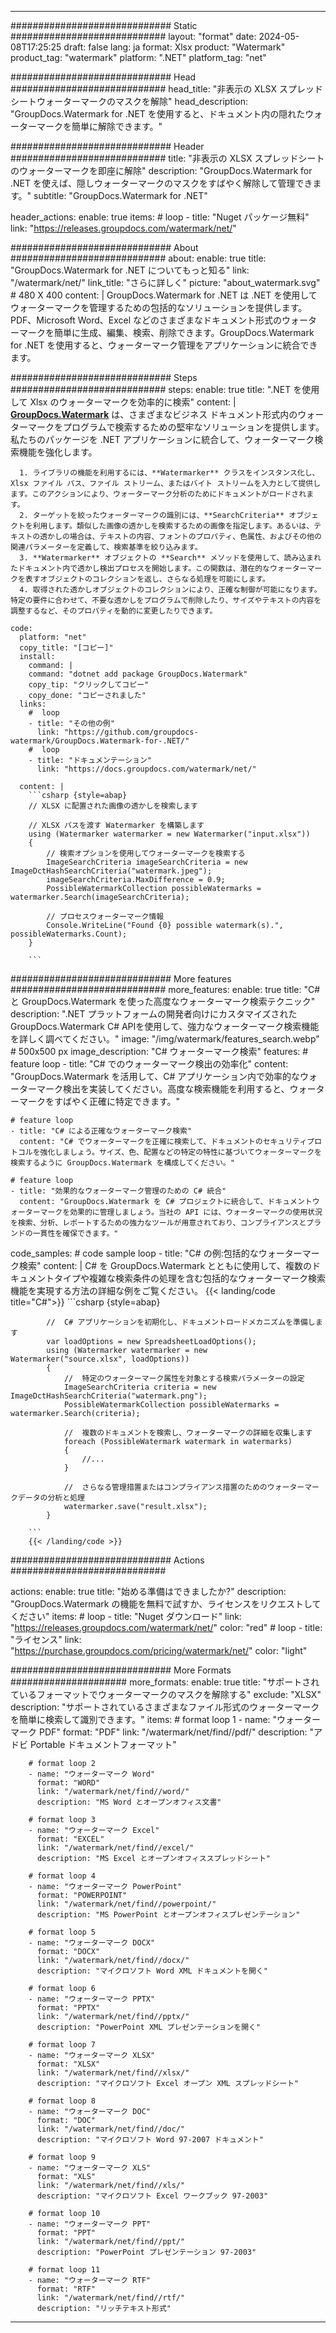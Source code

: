 
---
############################# Static ############################
layout: "format"
date:  2024-05-08T17:25:25
draft: false
lang: ja
format: Xlsx
product: "Watermark"
product_tag: "watermark"
platform: ".NET"
platform_tag: "net"

############################# Head ############################
head_title: "非表示の XLSX スプレッドシートウォーターマークのマスクを解除"
head_description: "GroupDocs.Watermark for .NET を使用すると、ドキュメント内の隠れたウォーターマークを簡単に解除できます。"

############################# Header ############################
title: "非表示の XLSX スプレッドシートのウォーターマークを即座に解除" 
description: "GroupDocs.Watermark for .NET を使えば、隠しウォーターマークのマスクをすばやく解除して管理できます。"
subtitle: "GroupDocs.Watermark for .NET" 

header_actions:
  enable: true
  items:
    #  loop
    - title: "Nuget パッケージ無料"
      link: "https://releases.groupdocs.com/watermark/net/"
      
############################# About ############################
about:
    enable: true
    title: "GroupDocs.Watermark for .NET についてもっと知る"
    link: "/watermark/net/"
    link_title: "さらに詳しく"
    picture: "about_watermark.svg" # 480 X 400
    content: |
       GroupDocs.Watermark for .NET は .NET を使用してウォーターマークを管理するための包括的なソリューションを提供します。PDF、Microsoft Word、Excel などのさまざまなドキュメント形式のウォーターマークを簡単に生成、編集、検索、削除できます。GroupDocs.Watermark for .NET を使用すると、ウォーターマーク管理をアプリケーションに統合できます。

############################# Steps ############################
steps:
    enable: true
    title: ".NET を使用して Xlsx のウォーターマークを効率的に検索"
    content: |
      **[GroupDocs.Watermark](https://products.groupdocs.com/watermark/net/)** は、さまざまなビジネス ドキュメント形式内のウォーターマークをプログラムで検索するための堅牢なソリューションを提供します。私たちのパッケージを .NET アプリケーションに統合して、ウォーターマーク検索機能を強化します。
      
      1. ライブラリの機能を利用するには、**Watermarker** クラスをインスタンス化し、Xlsx ファイル パス、ファイル ストリーム、またはバイト ストリームを入力として提供します。このアクションにより、ウォーターマーク分析のためにドキュメントがロードされます。
      2. ターゲットを絞ったウォーターマークの識別には、**SearchCriteria** オブジェクトを利用します。類似した画像の透かしを検索するための画像を指定します。あるいは、テキストの透かしの場合は、テキストの内容、フォントのプロパティ、色属性、およびその他の関連パラメーターを定義して、検索基準を絞り込みます。
      3. **Watermarker** オブジェクトの **Search** メソッドを使用して、読み込まれたドキュメント内で透かし検出プロセスを開始します。この関数は、潜在的なウォーターマークを表すオブジェクトのコレクションを返し、さらなる処理を可能にします。
      4. 取得された透かしオブジェクトのコレクションにより、正確な制御が可能になります。特定の要件に合わせて、不要な透かしをプログラムで削除したり、サイズやテキストの内容を調整するなど、そのプロパティを動的に変更したりできます。
   
    code:
      platform: "net"
      copy_title: "[コピー]"
      install:
        command: |
        command: "dotnet add package GroupDocs.Watermark"
        copy_tip: "クリックしてコピー"
        copy_done: "コピーされました"
      links:
        #  loop
        - title: "その他の例"
          link: "https://github.com/groupdocs-watermark/GroupDocs.Watermark-for-.NET/"
        #  loop
        - title: "ドキュメンテーション"
          link: "https://docs.groupdocs.com/watermark/net/"
          
      content: |
        ```csharp {style=abap}
        // XLSX に配置された画像の透かしを検索します

        // XLSX パスを渡す Watermarker を構築します
        using (Watermarker watermarker = new Watermarker("input.xlsx"))
        {
            // 検索オプションを使用してウォーターマークを検索する
            ImageSearchCriteria imageSearchCriteria = new ImageDctHashSearchCriteria("watermark.jpeg");
            imageSearchCriteria.MaxDifference = 0.9;
            PossibleWatermarkCollection possibleWatermarks = watermarker.Search(imageSearchCriteria);

            // プロセスウォーターマーク情報
            Console.WriteLine("Found {0} possible watermark(s).", possibleWatermarks.Count);
        }
        
        ```  

############################# More features ############################
more_features:
  enable: true
  title: "C# と GroupDocs.Watermark を使った高度なウォーターマーク検索テクニック"
  description: ".NET プラットフォームの開発者向けにカスタマイズされた GroupDocs.Watermark C# APIを使用して、強力なウォーターマーク検索機能を詳しく調べてください。"
  image: "/img/watermark/features_search.webp" # 500x500 px
  image_description: "C# ウォーターマーク検索"
  features:
    # feature loop
    - title: "C# でのウォーターマーク検出の効率化"
      content: "GroupDocs.Watermark を活用して、C# アプリケーション内で効率的なウォーターマーク検出を実装してください。高度な検索機能を利用すると、ウォーターマークをすばやく正確に特定できます。"

    # feature loop
    - title: "C# による正確なウォーターマーク検索"
      content: "C# でウォーターマークを正確に検索して、ドキュメントのセキュリティプロトコルを強化しましょう。サイズ、色、配置などの特定の特性に基づいてウォーターマークを検索するように GroupDocs.Watermark を構成してください。"

    # feature loop
    - title: "効果的なウォーターマーク管理のための C# 統合"
      content: "GroupDocs.Watermark を C# プロジェクトに統合して、ドキュメントウォーターマークを効果的に管理しましょう。当社の API には、ウォーターマークの使用状況を検索、分析、レポートするための強力なツールが用意されており、コンプライアンスとブランドの一貫性を確保できます。"
      
  code_samples:
    # code sample loop
    - title: "C# の例:包括的なウォーターマーク検索"
      content: |
        C# を GroupDocs.Watermark とともに使用して、複数のドキュメントタイプや複雑な検索条件の処理を含む包括的なウォーターマーク検索機能を実現する方法の詳細な例をご覧ください。
        {{< landing/code title="C#">}}
        ```csharp {style=abap}
        
            //  C# アプリケーションを初期化し、ドキュメントロードメカニズムを準備します
            var loadOptions = new SpreadsheetLoadOptions();
            using (Watermarker watermarker = new Watermarker("source.xlsx", loadOptions))
            {
                //  特定のウォーターマーク属性を対象とする検索パラメーターの設定
                ImageSearchCriteria criteria = new ImageDctHashSearchCriteria("watermark.png");
                PossibleWatermarkCollection possibleWatermarks = watermarker.Search(criteria);

                //  複数のドキュメントを検索し、ウォーターマークの詳細を収集します
                foreach (PossibleWatermark watermark in watermarks)
                {
                    //...
                }

                //  さらなる管理措置またはコンプライアンス措置のためのウォーターマークデータの分析と処理
                watermarker.save("result.xlsx");
            }

        ```
        {{< /landing/code >}}


############################# Actions ############################

actions:
  enable: true
  title: "始める準備はできましたか?"
  description: "GroupDocs.Watermark の機能を無料で試すか、ライセンスをリクエストしてください"
  items:
    #  loop
    - title: "Nuget ダウンロード"
      link: "https://releases.groupdocs.com/watermark/net/"
      color: "red"
        #  loop
    - title: "ライセンス"
      link: "https://purchase.groupdocs.com/pricing/watermark/net/"
      color: "light"


############################# More Formats #####################
more_formats:
    enable: true
    title: "サポートされているフォーマットでウォーターマークのマスクを解除する"
    exclude: "XLSX"
    description: "サポートされているさまざまなファイル形式のウォーターマークを簡単に検索して識別できます。"
    items: 
        # format loop 1
        - name: "ウォーターマーク PDF"
          format: "PDF"
          link: "/watermark/net/find//pdf/"
          description: "アドビ Portable ドキュメントフォーマット"

        # format loop 2
        - name: "ウォーターマーク Word"
          format: "WORD"
          link: "/watermark/net/find//word/"
          description: "MS Word とオープンオフィス文書"
          
        # format loop 3
        - name: "ウォーターマーク Excel"
          format: "EXCEL"
          link: "/watermark/net/find//excel/"
          description: "MS Excel とオープンオフィススプレッドシート"

        # format loop 4
        - name: "ウォーターマーク PowerPoint"
          format: "POWERPOINT"
          link: "/watermark/net/find//powerpoint/"
          description: "MS PowerPoint とオープンオフィスプレゼンテーション"

        # format loop 5
        - name: "ウォーターマーク DOCX"
          format: "DOCX"
          link: "/watermark/net/find//docx/"
          description: "マイクロソフト Word XML ドキュメントを開く"
          
        # format loop 6
        - name: "ウォーターマーク PPTX"
          format: "PPTX"
          link: "/watermark/net/find//pptx/"
          description: "PowerPoint XML プレゼンテーションを開く"
          
        # format loop 7
        - name: "ウォーターマーク XLSX"
          format: "XLSX"
          link: "/watermark/net/find//xlsx/"
          description: "マイクロソフト Excel オープン XML スプレッドシート"

        # format loop 8
        - name: "ウォーターマーク DOC"
          format: "DOC"
          link: "/watermark/net/find//doc/"
          description: "マイクロソフト Word 97-2007 ドキュメント"

        # format loop 9
        - name: "ウォーターマーク XLS"
          format: "XLS"
          link: "/watermark/net/find//xls/"
          description: "マイクロソフト Excel ワークブック 97-2003"

        # format loop 10
        - name: "ウォーターマーク PPT"
          format: "PPT"
          link: "/watermark/net/find//ppt/"
          description: "PowerPoint プレゼンテーション 97-2003"

        # format loop 11
        - name: "ウォーターマーク RTF"
          format: "RTF"
          link: "/watermark/net/find//rtf/"
          description: "リッチテキスト形式"

---